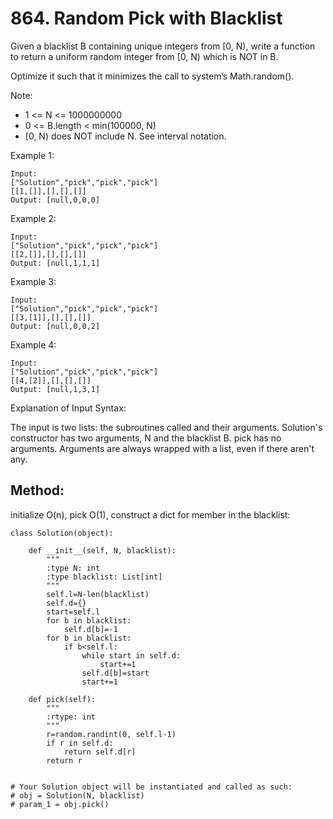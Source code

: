 # 864. Random Pick with Blacklist

Given a blacklist B containing unique integers from [0, N), write a function to return a uniform random integer from [0, N) which is NOT in B.

Optimize it such that it minimizes the call to system’s Math.random().

Note:

- 1 <= N <= 1000000000
- 0 <= B.length < min(100000, N)
- [0, N) does NOT include N. See interval notation.

Example 1:

    Input: 
    ["Solution","pick","pick","pick"]
    [[1,[]],[],[],[]]
    Output: [null,0,0,0]

Example 2:

    Input: 
    ["Solution","pick","pick","pick"]
    [[2,[]],[],[],[]]
    Output: [null,1,1,1]

Example 3:

    Input: 
    ["Solution","pick","pick","pick"]
    [[3,[1]],[],[],[]]
    Output: [null,0,0,2]

Example 4:

    Input: 
    ["Solution","pick","pick","pick"]
    [[4,[2]],[],[],[]]
    Output: [null,1,3,1]

Explanation of Input Syntax:

The input is two lists: the subroutines called and their arguments. 
Solution's constructor has two arguments, N and the blacklist B. 
pick has no arguments. Arguments are always wrapped with a list, 
even if there aren't any.

## Method:

initialize O(n), pick O(1), construct a dict for member in the blacklist:

    class Solution(object):
    
        def __init__(self, N, blacklist):
            """
            :type N: int
            :type blacklist: List[int]
            """
            self.l=N-len(blacklist)
            self.d={}
            start=self.l
            for b in blacklist:
                self.d[b]=-1
            for b in blacklist:
                if b<self.l:
                    while start in self.d:
                        start+=1
                    self.d[b]=start
                    start+=1
    
        def pick(self):
            """
            :rtype: int
            """
            r=random.randint(0, self.l-1)
            if r in self.d:
                return self.d[r]
            return r
    
    
    # Your Solution object will be instantiated and called as such:
    # obj = Solution(N, blacklist)
    # param_1 = obj.pick()
